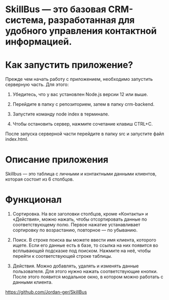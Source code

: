 # SkillBus — это базовая CRM-система, разработанная для удобного управления контактной информацией.

# Как запустить приложение?
Прежде чем начать работу с приложением, необходимо запустить серверную часть.
Для этого:

1. Убедитесь, что у вас установлен Node.js версии 12 или выше.

2. Перейдите в папку с репозиторием, затем в папку crm-backend.

3. Запустите команду node index в терминале.

4. Чтобы остановить сервер, нажмите сочетание клавиш CTRL+C.

После запуска серверной части перейдите в папку src и запустите файл index.html.
# Описание приложения
Skillbus — это таблица с личными и контактными данными клиентов, которая состоит из 6 столбцов.

# Функционал
1. Сортировка. На все заголовки столбцов, кроме «Контакты» и «Действия», можно нажать, чтобы отсортировать данные по соответствующему полю. Первое нажатие устанавливает сортировку по возрастанию, повторное — по убыванию.

2. Поиск. В строке поиска вы можете ввести имя клиента, которого ищете. Если его данные есть в базе, то ссылка на них появится во всплывающей подсказке под поиском. Нажмите на неё, чтобы перейти к соответствующей строке таблицы.

3. Действия. Можно добавлять, удалять и изменять данные пользователя. Для этого нужно нажать соответствующие кнопки. После этого появится модальное окно, в котором можно работать с данными клиента.

https://github.com/Jordan-ger/SkillBus
